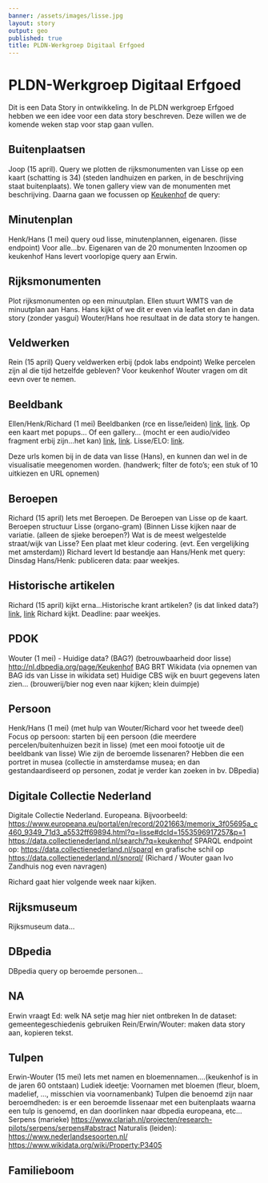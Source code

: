 ```yaml
---
banner: /assets/images/lisse.jpg
layout: story
output: geo
published: true
title: PLDN-Werkgroep Digitaal Erfgoed
---
```


# PLDN-Werkgroep Digitaal Erfgoed

Dit is een Data Story in ontwikkeling.  In de PLDN werkgroep Erfgoed
hebben we een idee voor een data story beschreven.  Deze willen we de
komende weken stap voor stap gaan vullen.

## Buitenplaatsen

Joop (15 april). Query we plotten de rijksmonumenten van Lisse op een
kaart (schatting is 34) (steden landhuizen en parken, in de
beschrijving staat buitenplaats). We tonen gallery view van de
monumenten met beschrijving. Daarna gaan we focussen op [Keukenhof](https://cultureelerfgoed.nl/monumenten/511406) de query:

<query data-endpoint="https://linkeddata.cultureelerfgoed.nl/sparql"
       data-output="geo"
       data-query-ref="rce.rq">
</query>

## Minutenplan

Henk/Hans (1 mei) query oud lisse, minutenplannen, eigenaren. (lisse
endpoint) Voor alle…bv. Eigenaren van de 20 monumenten Inzoomen op
keukenhof Hans levert voorlopige query aan Erwin.

<query data-config-ref="https://data.pldn.nl/werkgroep-digitaal-erfgoed/oud-lisse/queries/perceel-achternaam">
</query>

## Rijksmonumenten

Plot rijksmonumenten op een minuutplan. Ellen stuurt WMTS van de
minuutplan aan Hans. Hans kijkt of we dit er even via leaflet en dan
in data story (zonder yasgui) Wouter/Hans hoe resultaat in de data
story te hangen.

## Veldwerken

Rein (15 april) Query veldwerken erbij (pdok labs endpoint) Welke
percelen zijn al die tijd hetzelfde gebleven? Voor keukenhof Wouter
vragen om dit eevn over te nemen.

## Beeldbank

Ellen/Henk/Richard (1 mei) Beeldbanken (rce en lisse/leiden)
[link](https://beeldbank.cultureelerfgoed.nl/alle-afbeeldingen/?q=keukenhof&mode=gallery&view=horizontal), [link](https://beeldbank.cultureelerfgoed.nl/alle-afbeeldingen/?q=511406&mode=gallery&view=horizontal&page=1&reverse=0).  Op een kaart met popups… Of een gallery… (mocht er een audio/video fragment erbij zijn…het kan)
[link](https://beeldbank.cultureelerfgoed.nl/alle-afbeeldingen/?q=keukenhof&mode=gallery&view=horizontal), [link](https://beeldbank.cultureelerfgoed.nl/alle-afbeeldingen/?q=511406&mode=gallery&view=horizontal&page=1&reverse=0).  Lisse/ELO:
[link](http://webservices.picturae.pro/mediabank/media?apiKey=c8bf841e-24cc-11e7-a2f6-4394354bd8f8&fq[]=search_t_collection:%22Vereniging%20Oud%20Lisse%22&q=Keukenhof&CC-O).

Deze urls komen bij in de data van lisse (Hans), en kunnen dan wel
in de visualisatie meegenomen worden. (handwerk; filter de foto’s; een
stuk of 10 uitkiezen en URL opnemen)

## Beroepen

Richard (15 april) Iets met Beroepen. De Beroepen van Lisse op de
kaart.  Beroepen structuur Lisse (organo-gram) (Binnen Lisse kijken
naar de variatie. (alleen de sjieke beroepen?) Wat is de meest
welgestelde straat/wijk van Lisse? Een plaat met kleur
codering. (evt. Een vergelijking met amsterdam)) Richard levert ld
bestandje aan Hans/Henk met query: Dinsdag Hans/Henk: publiceren data:
paar weekjes.

## Historische artikelen

Richard (15 april) kijkt erna…Historische krant artikelen? (is dat
linked data?)
[link](https://www.delpher.nl/nl/platform/results?query=keukenhof&coll=platform),
[link](https://kbresearch.nl/xportal/) Richard kijkt. Deadline: paar
weekjes.

## PDOK

Wouter (1 mei) - Huidige data? (BAG?) (betrouwbaarheid door lisse)
http://nl.dbpedia.org/page/Keukenhof BAG BRT Wikidata (via opnemen van
BAG ids van Lisse in wikidata set) Huidige CBS wijk en buurt gegevens
laten zien… (brouwerij/bier nog even naar kijken; klein duimpje)

<query data-endpoint="https://data.pdok.nl/sparql"
       data-output="geo"
       data-query-ref="brk.rq">
</query>

## Persoon

Henk/Hans (1 mei) (met hulp van Wouter/Richard voor het tweede
deel) Focus op persoon: starten bij een persoon (die meerdere
percelen/buitenhuizen bezit in lisse) (met een mooi fotootje uit de
beeldbank van lisse) Wie zijn de beroemde lissenaren? Hebben die een
portret in musea (collectie in amsterdamse musea; en dan
gestandaardiseerd op personen, zodat je verder kan zoeken in
bv. DBpedia)

## Digitale Collectie Nederland

Digitale Collectie Nederland. Europeana. Bijvoorbeeld:
https://www.europeana.eu/portal/en/record/2021663/memorix_3f05695a_c460_9349_71d3_a5532ff69894.html?q=lisse#dcId=1553596917257&p=1
https://data.collectienederland.nl/search/?q=keukenhof SPARQL endpoint
op: https://data.collectienederland.nl/sparql en grafische schil op
https://data.collectienederland.nl/snorql/ (Richard / Wouter gaan Ivo
Zandhuis nog even navragen)

Richard gaat hier volgende week naar kijken.

## Rijksmuseum

Rijksmuseum data…

## DBpedia

DBpedia query op beroemde personen…

<query data-config-ref="https://demo.triply.cc/dbpedia/core/queries/lissenaren">
</query>

## NA

Erwin vraagt Ed: welk NA setje mag hier niet ontbreken In de
dataset: gemeentegeschiedenis gebruiken Rein/Erwin/Wouter: maken data
story aan, kopieren tekst.

<query data-config-ref="https://demo.triply.cc/nationaal-archief/beeldbank/queries/lisse">
</query>

## Tulpen

Erwin-Wouter (15 mei) Iets met namen en bloemennamen….(keukenhof is in de jaren 60 ontstaan) Ludiek ideetje: Voornamen met bloemen (fleur, bloem, madelief, …, misschien via voornamenbank) Tulpen die benoemd zijn naar beroemdheden: is er een beroemde lissenaar met een buitenplaats waarna een tulp is genoemd, en dan doorlinken naar dbpedia europeana, etc…  Serpens (marieke) https://www.clariah.nl/projecten/research-pilots/serpens/serpens#abstract Naturalis (leiden): https://www.nederlandsesoorten.nl/ https://www.wikidata.org/wiki/Property:P3405

<query data-config-ref="https://demo.triply.cc/dbpedia/core/queries/tulip-hierarchy">
</query>

<query data-config-ref="https://demo.triply.cc/dbpedia/core/queries/tulip-gallery">
</query>

## Familieboom

<query data-config-ref="https://data.pldn.nl/werkgroep-digitaal-erfgoed/oud-lisse/queries/family-tree">
</query>
